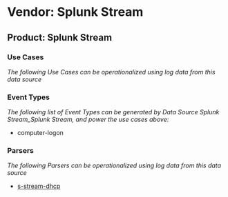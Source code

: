Vendor: Splunk Stream
=====================
Product: Splunk Stream
----------------------

### Use Cases

_The following Use Cases can be operationalized using log data from this data source_



### Event Types

_The following list of Event Types can be generated by Data Source Splunk Stream_Splunk Stream, and power the use cases above:_

- computer-logon


### Parsers

_The following Parsers can be operationalized using log data from this data source_

* [s-stream-dhcp](../Parsers/parserContent_s-stream-dhcp.md)
